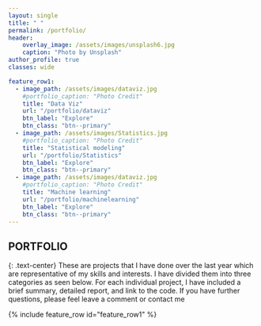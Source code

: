 ```yaml
---
layout: single
title: " "
permalink: /portfolio/
header:
    overlay_image: /assets/images/unsplash6.jpg
    caption: "Photo by Unsplash"
author_profile: true
classes: wide

feature_row1:
  - image_path: /assets/images/dataviz.jpg
    #portfolio_caption: "Photo Credit"
    title: "Data Viz"
    url: "/portfolio/dataviz"
    btn_label: "Explore"
    btn_class: "btn--primary"
  - image_path: /assets/images/Statistics.jpg
    #portfolio_caption: "Photo Credit"
    title: "Statistical modeling"
    url: "/portfolio/Statistics"
    btn_label: "Explore"
    btn_class: "btn--primary"
  - image_path: /assets/images/dataviz.jpg
    #portfolio_caption: "Photo Credit"
    title: "Machine learning"
    url: "/portfolio/machinelearning"
    btn_label: "Explore"
    btn_class: "btn--primary"  
---
```


## PORTFOLIO 
{: .text-center}
These are projects that I have done over the last year which are representative of my skills and interests. I have divided them into three categories as seen below. For each individual project, I have included a brief summary, detailed report, and  link to the code. If you have further questions, please feel leave a comment or contact me

{% include feature_row id="feature_row1" %}


